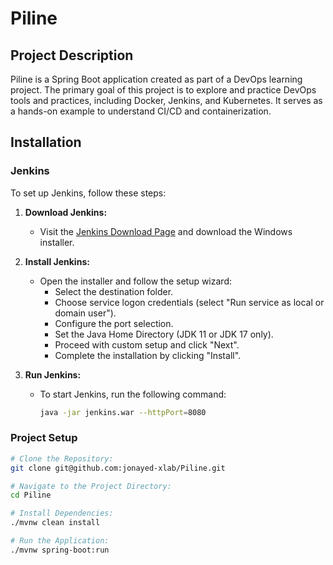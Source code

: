 # Piline

## Project Description
Piline is a Spring Boot application created as part of a DevOps learning project. 
The primary goal of this project is to explore and practice DevOps tools and practices, including Docker, Jenkins, and Kubernetes. It serves as a hands-on example to understand CI/CD and containerization.

## Installation

### Jenkins

To set up Jenkins, follow these steps:

1. **Download Jenkins:**
    - Visit the [Jenkins Download Page](https://www.jenkins.io/download/#downloading-jenkins) and download the Windows installer.

2. **Install Jenkins:**
    - Open the installer and follow the setup wizard:
        - Select the destination folder.
        - Choose service logon credentials (select "Run service as local or domain user").
        - Configure the port selection.
        - Set the Java Home Directory (JDK 11 or JDK 17 only).
        - Proceed with custom setup and click "Next".
        - Complete the installation by clicking "Install".

3. **Run Jenkins:**
    - To start Jenkins, run the following command:

      ```sh
      java -jar jenkins.war --httpPort=8080
      ```

### Project Setup

```sh
# Clone the Repository:
git clone git@github.com:jonayed-xlab/Piline.git

# Navigate to the Project Directory:
cd Piline

# Install Dependencies:
./mvnw clean install

# Run the Application:
./mvnw spring-boot:run
```

